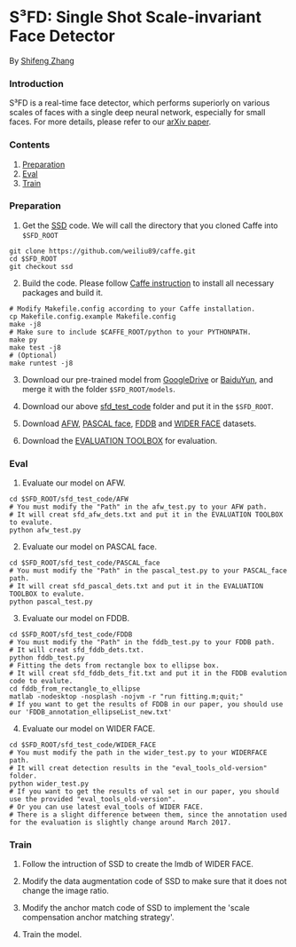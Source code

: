 # S³FD: Single Shot Scale-invariant Face Detector

By [Shifeng Zhang](http://www.cbsr.ia.ac.cn/users/sfzhang/)

### Introduction

S³FD is a real-time face detector, which performs superiorly on various scales of faces with a single deep neural network, especially for small faces. For more details, please refer to our [arXiv paper](https://arxiv.org/abs/1708.05237).


### Contents
1. [Preparation](#preparation)
2. [Eval](#eval)
3. [Train](#train)

### Preparation
1. Get the [SSD](https://github.com/weiliu89/caffe/tree/ssd) code. We will call the directory that you cloned Caffe into `$SFD_ROOT`
  ```Shell
  git clone https://github.com/weiliu89/caffe.git
  cd $SFD_ROOT
  git checkout ssd
  ```

2. Build the code. Please follow [Caffe instruction](http://caffe.berkeleyvision.org/installation.html) to install all necessary packages and build it.
  ```Shell
  # Modify Makefile.config according to your Caffe installation.
  cp Makefile.config.example Makefile.config
  make -j8
  # Make sure to include $CAFFE_ROOT/python to your PYTHONPATH.
  make py
  make test -j8
  # (Optional)
  make runtest -j8
  ```

3. Download our pre-trained model from [GoogleDrive](https://drive.google.com/open?id=1CboBIsjcDQ-FC1rMES6IjTl6sYQDoD6u) or [BaiduYun](https://pan.baidu.com/s/1nvoW1wH), and merge it with the folder `$SFD_ROOT/models`.

4. Download our above [sfd_test_code](https://github.com/sfzhang15/SFD/archive/master.zip) folder and put it in the `$SFD_ROOT`.

5. Download [AFW](http://www.ics.uci.edu/~xzhu/face/), [PASCAL face](http://host.robots.ox.ac.uk/pascal/VOC/voc2012/index.html), [FDDB](http://vis-www.cs.umass.edu/fddb/index.html) and [WIDER FACE](http://mmlab.ie.cuhk.edu.hk/projects/WIDERFace/) datasets.

6. Download the [EVALUATION TOOLBOX](https://bitbucket.org/marcopede/face-eval) for evaluation.

### Eval
1. Evaluate our model on AFW.
  ```Shell
  cd $SFD_ROOT/sfd_test_code/AFW
  # You must modify the "Path" in the afw_test.py to your AFW path. 
  # It will creat sfd_afw_dets.txt and put it in the EVALUATION TOOLBOX to evalute.
  python afw_test.py
  ```

2. Evaluate our model on PASCAL face.
  ```Shell
  cd $SFD_ROOT/sfd_test_code/PASCAL_face
  # You must modify the "Path" in the pascal_test.py to your PASCAL_face path. 
  # It will creat sfd_pascal_dets.txt and put it in the EVALUATION TOOLBOX to evalute.
  python pascal_test.py
  ```

3. Evaluate our model on FDDB.
  ```Shell
  cd $SFD_ROOT/sfd_test_code/FDDB
  # You must modify the "Path" in the fddb_test.py to your FDDB path.
  # It will creat sfd_fddb_dets.txt.
  python fddb_test.py
  # Fitting the dets from rectangle box to ellipse box.
  # It will creat sfd_fddb_dets_fit.txt and put it in the FDDB evalution code to evalute.
  cd fddb_from_rectangle_to_ellipse
  matlab -nodesktop -nosplash -nojvm -r "run fitting.m;quit;"
  # If you want to get the results of FDDB in our paper, you should use our 'FDDB_annotation_ellipseList_new.txt'
  ```

4. Evaluate our model on WIDER FACE.
  ```Shell
  cd $SFD_ROOT/sfd_test_code/WIDER_FACE
  # You must modify the path in the wider_test.py to your WIDERFACE path. 
  # It will creat detection results in the "eval_tools_old-version" folder.
  python wider_test.py
  # If you want to get the results of val set in our paper, you should use the provided "eval_tools_old-version". 
  # Or you can use latest eval_tools of WIDER FACE.
  # There is a slight difference between them, since the annotation used for the evaluation is slightly change around March 2017.
  ```

### Train

1. Follow the intruction of SSD to create the lmdb of WIDER FACE.

2. Modify the data augmentation code of SSD to make sure that it does not change the image ratio.

3. Modify the anchor match code of SSD to implement the 'scale compensation anchor matching strategy'.

4. Train the model.

